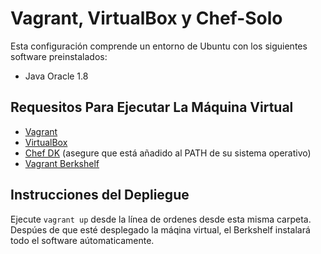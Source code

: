 # Vagrant, VirtualBox y Chef-Solo

Esta configuración comprende un entorno de Ubuntu con los siguientes software preinstalados:

* Java Oracle 1.8


## Requesitos Para Ejecutar La Máquina Virtual

* [Vagrant](https://www.vagrantup.com/downloads.html)
* [VirtualBox](https://www.virtualbox.org/wiki/Downloads)
* [Chef DK](https://downloads.chef.io/chef-dk/) (asegure que está añadido al PATH de su sistema operativo)
* [Vagrant Berkshelf](https://github.com/berkshelf/vagrant-berkshelf)

## Instrucciones del Depliegue

Ejecute ```vagrant up``` desde la línea de ordenes desde esta misma carpeta. Despúes de que esté desplegado la máqina virtual, el Berkshelf instalará todo el software aútomaticamente.

